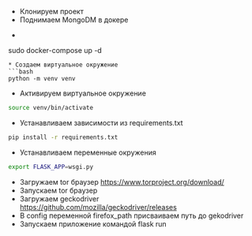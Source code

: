 
* Клонируем проект
* Поднимаем MongoDM в докере
* ```bash
sudo docker-compose up -d
```
* Создаем виртуальное окружение 
```bash
python -m venv venv
```
* Активируем виртуальное окружение
```bash
source venv/bin/activate
```
* Устанавливаем зависимости из requirements.txt
```bash
pip install -r requirements.txt
```
* Устанавливаем переменные окружения
```bash
export FLASK_APP=wsgi.py
```
* Загружаем tor браузер https://www.torproject.org/download/
* Запускаем tor браузер
* Загружаем geckodriver https://github.com/mozilla/geckodriver/releases
* В config переменной firefox_path присваиваем путь до gekodriver
* Запускаем приложение командой flask run
